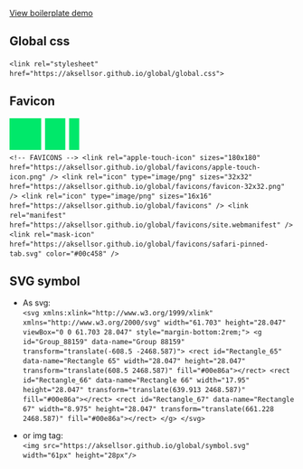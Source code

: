 [View boilerplate demo](https://aksellsor.github.io/boilerplate/)

## Global css
`<link rel="stylesheet" href="https://aksellsor.github.io/global/global.css">`

## Favicon
![image](./symbol.svg)<br/>
`<!-- FAVICONS -->
    <link rel="apple-touch-icon" sizes="180x180"
        href="https://aksellsor.github.io/global/favicons/apple-touch-icon.png" />
    <link rel="icon" type="image/png" sizes="32x32"
        href="https://aksellsor.github.io/global/favicons/favicon-32x32.png" />
    <link rel="icon" type="image/png" sizes="16x16"
        href="https://aksellsor.github.io/global/favicons" />
    <link rel="manifest" href="https://aksellsor.github.io/global/favicons/site.webmanifest" />
    <link rel="mask-icon" href="https://aksellsor.github.io/global/favicons/safari-pinned-tab.svg"
        color="#00c458" />`
        
## SVG symbol
* As svg:<br/>
  `<svg xmlns:xlink="http://www.w3.org/1999/xlink" xmlns="http://www.w3.org/2000/svg" width="61.703" height="28.047"
    viewBox="0 0 61.703 28.047" style="margin-bottom:2rem;">
    <g id="Group_88159" data-name="Group 88159" transform="translate(-608.5 -2468.587)">
      <rect id="Rectangle_65" data-name="Rectangle 65" width="28.047" height="28.047"
        transform="translate(608.5 2468.587)" fill="#00e86a"></rect>
      <rect id="Rectangle_66" data-name="Rectangle 66" width="17.95" height="28.047"
        transform="translate(639.913 2468.587)" fill="#00e86a"></rect>
      <rect id="Rectangle_67" data-name="Rectangle 67" width="8.975" height="28.047"
        transform="translate(661.228 2468.587)" fill="#00e86a"></rect>
    </g>
  </svg>`

* or img tag:<br/>
`<img src="https://aksellsor.github.io/global/symbol.svg" width="61px" height="28px"/>`

